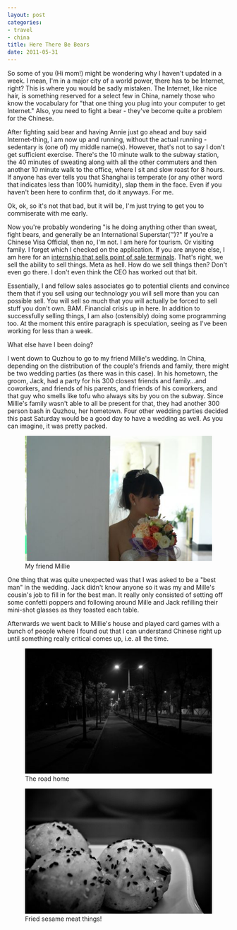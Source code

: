 ```yaml
---
layout: post
categories: 
- travel
- china
title: Here There Be Bears
date: 2011-05-31
---
```

So some of you (Hi mom!) might be wondering why I haven't updated in a week. I mean, I'm in a major city of a world power, there has to be Internet, right? This is where you would be sadly mistaken. The Internet, like nice hair, is something reserved for a select few in China, namely those who know the vocabulary for "that one thing you plug into your computer to get Internet." Also, you need to fight a bear - they've become quite a problem for the Chinese.

After fighting said bear and having Annie just go ahead and buy said Internet-thing, I am now up and running, without the actual running - sedentary is (one of) my middle name(s). However, that's not to say I don't get sufficient exercise. There's the 10 minute walk to the subway station, the 40 minutes of sweating along with all the other commuters and then another 10 minute walk to the office, where I sit and slow roast for 8 hours. If anyone has ever tells you that Shanghai is temperate (or any other word that indicates less than 100% humidity), slap them in the face. Even if you haven't been here to confirm that, do it anyways. For me.

Ok, ok, so it's not that bad, but it will be, I'm just trying to get you to commiserate with me early.
<!-- more -->
Now you're probably wondering "is he doing anything other than sweat, fight bears, and generally be an International Superstar(™)?" If you're a Chinese Visa Official, then no, I'm not. I am here for tourism. Or visiting family. I forget which I checked on the application. If you are anyone else, I am here for an [internship that sells point of sale terminals](http://cms.sh.cn). That's right, we sell the ability to sell things. Meta as hell. How do we sell things then? Don't even go there. I don't even think the CEO has worked out that bit.

Essentially, I and fellow sales associates go to potential clients and convince them that if you sell using our technology you will sell more than you can possible sell. You will sell so much that you will actually be forced to sell stuff you don't own. BAM. Financial crisis up in here. In addition to successfully selling things, I am also (ostensibly) doing some programming too. At the moment this entire paragraph is speculation, seeing as I've been working for less than a week.

What else have I been doing?

I went down to Quzhou to go to my friend Millie's wedding. In China, depending on the distribution of the couple's friends and family, there might be two wedding parties (as there was in this case). In his hometown, the groom, Jack, had a party for his 300 closest friends and family...and coworkers, and friends of his parents, and friends of his coworkers, and that guy who smells like tofu who always sits by you on the subway. Since Millie's family wasn't able to all be present for that, they had another 300 person bash in Quzhou, her hometown. Four other wedding parties decided this past Saturday would be a good day to have a wedding as well. As you can imagine, it was pretty packed.

<figure>
<img src="/images/millie-wedding.jpg"/>
<figcaption>My friend Millie</figcaption>
</figure>

One thing that was quite unexpected was that I was asked to be a "best man" in the wedding. Jack didn't know anyone so it was my and Mille's cousin's job to fill in for the best man. It really only consisted of setting off some confetti poppers and following around Mille and Jack refilling their mini-shot glasses as they toasted each table.

Afterwards we went back to Millie's house and played card games with a bunch of people where I found out that I can understand Chinese right up until something really critical comes up, i.e. all the time.

<figure>
<img src="/images/meilan-hu.jpg"/>
<figcaption>The road home</figcaption>
</figure>

<figure>
<img src="/images/sesame-balls.jpg"/>
<figcaption>Fried sesame meat things!</figcaption>
</figure>
